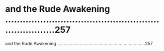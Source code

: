 # and the Rude Awakening ......................................................................257

and the Rude Awakening ......................................................................257